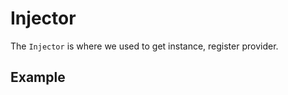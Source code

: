 # Injector

The `Injector` is where we used to get instance, register provider.

## Example

```ts

```
